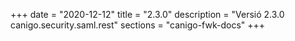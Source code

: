 +++
date        = "2020-12-12"
title       = "2.3.0"
description = "Versió 2.3.0 canigo.security.saml.rest"
sections    = "canigo-fwk-docs"
+++